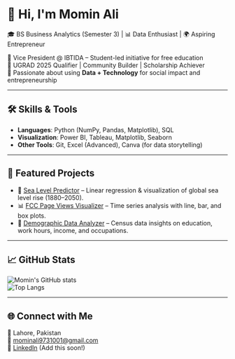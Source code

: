 # 👋 Hi, I'm Momin Ali

🎓 BS Business Analytics (Semester 3) | 📊 Data Enthusiast | 🌍 Aspiring Entrepreneur  

🔹 Vice President @ IBTIDA – Student-led initiative for free education  
🔹 UGRAD 2025 Qualifier | Community Builder | Scholarship Achiever  
🔹 Passionate about using **Data + Technology** for social impact and entrepreneurship  

---

## 🛠️ Skills & Tools  
- **Languages**: Python (NumPy, Pandas, Matplotlib), SQL  
- **Visualization**: Power BI, Tableau, Matplotlib, Seaborn  
- **Other Tools**: Git, Excel (Advanced), Canva (for data storytelling)  

---

## 📂 Featured Projects  
- 🌊 [Sea Level Predictor](https://github.com/MominAli3/sea-level-predictor) – Linear regression & visualization of global sea level rise (1880–2050).  
- 📊 [FCC Page Views Visualizer](https://github.com/MominAli3/fcc-forum-pageviews-visualizer) – Time series analysis with line, bar, and box plots.  
- 👥 [Demographic Data Analyzer](https://github.com/MominAli3/demographic-data-analyzer) – Census data insights on education, work hours, income, and occupations.  

---

## 📈 GitHub Stats  
![Momin's GitHub stats](https://github-readme-stats.vercel.app/api?username=MominAli3&show_icons=true&theme=radical)  
![Top Langs](https://github-readme-stats.vercel.app/api/top-langs/?username=MominAli3&layout=compact&theme=radical)  

---

## 🌐 Connect with Me  
📍 Lahore, Pakistan  
📧 [mominali9731001@gmail.com](mailto:mominali9731001@gmail.com)  
🔗 [LinkedIn](https://www.linkedin.com/in/your-profile) (Add this soon!)
